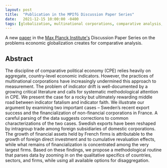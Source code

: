 ```yaml
---
layout: post
title:  "Publication in the MPIfG Discussion Paper Series"
date:   2021-12-15 10:00:00 -0400
tags: [globalization, multinational corporations, comparative analysis, global value chains, historical analysis, political economy]
---
```


A new [paper](https://www.mpifg.de/pu/dp_abstracts/dp21-5.asp) in the [Max Planck Institute's](https://www.mpifg.de) Discussion Paper Series on the problems economic globalization creates for comparative analysis.

<!--more-->

## Abstract

The discipline of comparative political economy (CPE) relies heavily on aggregate, country-level economic indicators. However, the practices of multinational corporations have increasingly undermined this approach to measurement. The problem of indicator drift is well-documented by a growing critical literature and calls for systematic methodological attention in CPE. We present the case for a rocky but ultimately rewarding middle road between indicator fatalism and indicator faith. We illustrate our argument by examining two important cases – Sweden’s recent export success and the financialization of non-financial corporations in France. A careful parsing of the data suggests corrections to common characterizations of the two cases. Swedish exports have been reshaped by intragroup trade among foreign subsidiaries of domestic corporations. The growth of financial assets held by French firms is attributable to the growth of foreign direct investment and to cumulative revaluation effects, while what remains of financialization is concentrated among the very largest firms. Based on these findings, we propose a methodological routine that parses data by zooming in on the qualitative specifics of countries, sectors, and firms, while using all available options for disaggregation. 